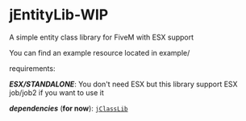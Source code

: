 # jEntityLib-WIP
A simple entity class library for FiveM with ESX support

You can find an example resource located in example/

requirements: 

__***ESX/STANDALONE***__: You don't need ESX but this library support ESX job/job2 if you want to use it

__***dependencies***__ (**for now**): <a href="https://github.com/JustGodWork/jClassLib" class="button">```jClassLib```</a>
